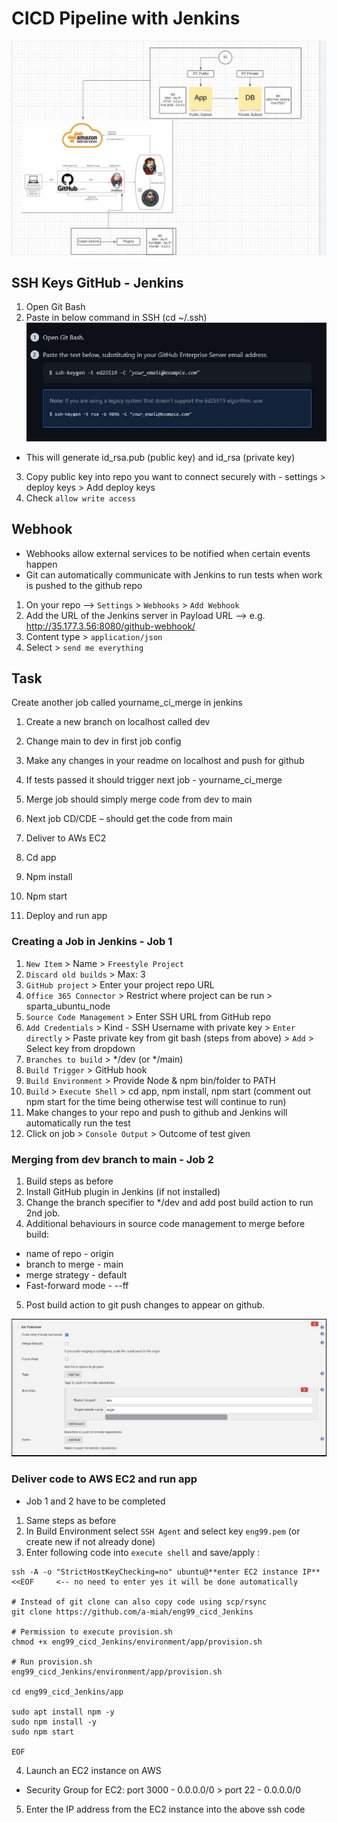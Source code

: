 # CICD Pipeline with Jenkins

![](images/Full-Jenkins_pipeline.JPG)

## SSH Keys GitHub - Jenkins

1. Open Git Bash
2. Paste in below command in SSH (cd ~/.ssh)
![](images/ssh-key.JPG)
- This will generate id_rsa.pub (public key) and id_rsa (private key)
3. Copy public key into repo you want to connect securely with - settings > deploy keys > Add deploy keys
4. Check `allow write access`


## Webhook
- Webhooks allow external services to be notified when certain events happen 
- Git can automatically communicate with Jenkins to run tests when work is pushed to the github repo

1. On your repo --> `Settings` > `Webhooks` > `Add Webhook`
2. Add the URL of the Jenkins server in Payload URL --> e.g. http://35.177.3.56:8080/github-webhook/
3. Content type > `application/json`
4. Select > `send me everything`



## Task

Create another job called yourname_ci_merge in jenkins
1.	Create a new branch on localhost called dev
2.	Change main to dev in first job config
3.	Make any changes in your readme on localhost and push for github
4.	If tests passed it should trigger next job - yourname_ci_merge
5.	Merge job should simply merge code from dev to main 

6.	Next job CD/CDE – should get the code from main 
7.	Deliver to AWs EC2
8.	Cd app
9.	Npm install
10.	Npm start
11.	Deploy and run app


### Creating a Job in Jenkins - Job 1

1. `New Item` > Name > `Freestyle Project`
2. `Discard old builds` > Max: 3
3. `GitHub project` > Enter your project repo URL
4. `Office 365 Connector` > Restrict where project can be run > sparta_ubuntu_node
5. `Source Code Management` > Enter SSH URL from GitHub repo 
6. `Add Credentials` > Kind - SSH Username with private key > `Enter directly` > Paste private key from git bash (steps from above) > `Add` > Select key from dropdown
7. `Branches to build` > */dev  (or */main)
8. `Build Trigger` > GitHub hook
9. `Build Environment` > Provide Node & npm bin/folder to PATH 
10. `Build` > `Execute Shell` > cd app, npm install, npm start (comment out npm start for the time being otherwise test will continue to run)
11. Make changes to your repo and push to github and Jenkins will automatically run the test
12. Click on job > `Console Output` > Outcome of test given


### Merging from dev branch to main - Job 2

1. Build steps as before
2. Install GitHub plugin in Jenkins (if not installed)
3. Change the branch specifier to */dev and add post build action to run 2nd job.
4. Additional behaviours in source code management to merge before build: 
- name of repo - origin
- branch to merge - main
- merge strategy - default
- Fast-forward mode - --ff
5. Post build action to git push changes to appear on github.

![](images/dev-main-merge.JPG)

### Deliver code to AWS EC2 and run app

- Job 1 and 2 have to be completed
1. Same steps as before 
2. In Build Environment select `SSH Agent` and select key `eng99.pem` (or create new if not already done)
3. Enter following code into `execute shell` and save/apply :

```
ssh -A -o "StrictHostKeyChecking=no" ubuntu@**enter EC2 instance IP** <<EOF     <-- no need to enter yes it will be done automatically

# Instead of git clone can also copy code using scp/rsync
git clone https://github.com/a-miah/eng99_cicd_Jenkins

# Permission to execute provision.sh
chmod +x eng99_cicd_Jenkins/environment/app/provision.sh

# Run provision.sh
eng99_cicd_Jenkins/environment/app/provision.sh

cd eng99_cicd_Jenkins/app

sudo apt install npm -y
sudo npm install -y
sudo npm start

EOF
```

4. Launch an EC2 instance on AWS
- Security Group for EC2: port 3000 - 0.0.0.0/0 > port 22 - 0.0.0.0/0
5. Enter the IP address from the EC2 instance into the above ssh code


